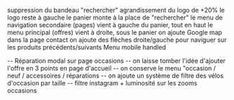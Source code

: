 suppression du bandeau "rechercher"
agrandissement du logo de +20%
le logo reste à gauche
le panier monte à la place de "rechercher"
le menu de navigation secondaire (pages) vient à gauche du panier, tout en haut
le menu principal (offres) vient à droite, sous le panier
on ajoute Google map dans la page contact
on ajoute des flèches droite/gauche pour naviguer sur les produits précédents/suivants
Menu mobile handled

-- Réparation modal sur page occasions
-- on laisse tomber l'idée d'ajouter l'offre en 3 points en page d'accueil
-- on conserve le menu "occasion / neuf / accessoires / réparations
-- on ajoute un système de filtre des vélos d'occasion par taille
-- filtre instagram + luminosité sur les zooms occasions


